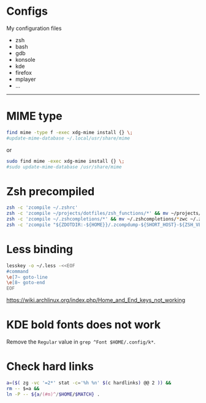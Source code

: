 Configs
=======

My configuration files

 * zsh
 * bash
 * gdb
 * konsole
 * kde
 * firefox
 * mplayer
 * ...

-----


MIME type
=========

```bash
find mime -type f -exec xdg-mime install {} \;
#update-mime-database ~/.local/usr/share/mime
```

or

```bash
sudo find mime -exec xdg-mime install {} \;
#sudo update-mime-database /usr/share/mime
```


Zsh precompiled
===============

```zsh
zsh -c 'zcompile ~/.zshrc'
zsh -c 'zcompile ~/projects/dotfiles/zsh_functions/*' && mv ~/projects/dotfiles/zsh_functions/*zwc ~/projects/dotfiles/zsh_functions.zwc
zsh -c 'zcompile ~/.zshcompletions/*' && mv ~/.zshcompletions/*zwc ~/.zshcompletions.zwc
zsh -c 'zcompile "${ZDOTDIR:-${HOME}}/.zcompdump-${SHORT_HOST}-${ZSH_VERSION}"'
```


Less binding
============

```bash
lesskey -o ~/.less -<<EOF
#command
\e[7~ goto-line
\e[8~ goto-end
EOF
```

https://wiki.archlinux.org/index.php/Home_and_End_keys_not_working


KDE bold fonts does not work
============================

Remove the `Regular` value in `grep ^Font $HOME/.config/k*`.


Check hard links
================

```bash
a=($( zg -vc '=2*' stat -c='%h %n' $(c hardlinks) @@ 2 )) &&
rm -- $=a &&
ln -P -- ${a/(#m)^/$HOME/$MATCH} .
```
